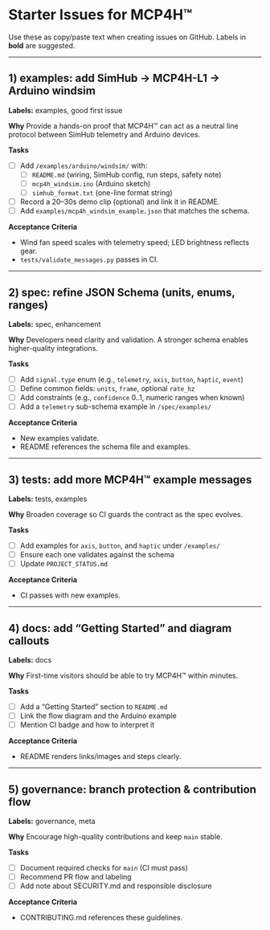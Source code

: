 # Starter Issues for MCP4H™

Use these as copy/paste text when creating issues on GitHub. Labels in **bold** are suggested.

---

## 1) examples: add SimHub → MCP4H-L1 → Arduino windsim
**Labels:** examples, good first issue

**Why**
Provide a hands-on proof that MCP4H™ can act as a neutral line protocol between SimHub telemetry and Arduino devices.

**Tasks**
- [ ] Add `/examples/arduino/windsim/` with:
  - [ ] `README.md` (wiring, SimHub config, run steps, safety note)
  - [ ] `mcp4h_windsim.ino` (Arduino sketch)
  - [ ] `simhub_format.txt` (one-line format string)
- [ ] Record a 20–30s demo clip (optional) and link it in README.
- [ ] Add `examples/mcp4h_windsim_example.json` that matches the schema.

**Acceptance Criteria**
- Wind fan speed scales with telemetry speed; LED brightness reflects gear.
- `tests/validate_messages.py` passes in CI.

---

## 2) spec: refine JSON Schema (units, enums, ranges)
**Labels:** spec, enhancement

**Why**
Developers need clarity and validation. A stronger schema enables higher-quality integrations.

**Tasks**
- [ ] Add `signal.type` enum (e.g., `telemetry`, `axis`, `button`, `haptic`, `event`)
- [ ] Define common fields: `units`, `frame`, optional `rate_hz`
- [ ] Add constraints (e.g., `confidence` 0..1, numeric ranges when known)
- [ ] Add a `telemetry` sub-schema example in `/spec/examples/`

**Acceptance Criteria**
- New examples validate.
- README references the schema file and examples.

---

## 3) tests: add more MCP4H™ example messages
**Labels:** tests, examples

**Why**
Broaden coverage so CI guards the contract as the spec evolves.

**Tasks**
- [ ] Add examples for `axis`, `button`, and `haptic` under `/examples/`
- [ ] Ensure each one validates against the schema
- [ ] Update `PROJECT_STATUS.md`

**Acceptance Criteria**
- CI passes with new examples.

---

## 4) docs: add “Getting Started” and diagram callouts
**Labels:** docs

**Why**
First-time visitors should be able to try MCP4H™ within minutes.

**Tasks**
- [ ] Add a “Getting Started” section to `README.md`
- [ ] Link the flow diagram and the Arduino example
- [ ] Mention CI badge and how to interpret it

**Acceptance Criteria**
- README renders links/images and steps clearly.

---

## 5) governance: branch protection & contribution flow
**Labels:** governance, meta

**Why**
Encourage high-quality contributions and keep `main` stable.

**Tasks**
- [ ] Document required checks for `main` (CI must pass)
- [ ] Recommend PR flow and labeling
- [ ] Add note about SECURITY.md and responsible disclosure

**Acceptance Criteria**
- CONTRIBUTING.md references these guidelines.

